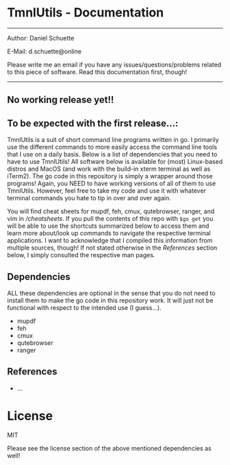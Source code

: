 # TmnlUtils - Documentation
---

Author: Daniel Schuette

E-Mail: d.schuette@online

Please write me an email if you have any issues/questions/problems related to this piece of software. Read this documentation first, though!

---

## No working release yet!!

## To be expected with the first release...:

TmnlUtils is a suit of short command line programs written in go. I primarily use the different commands to more easily access the command line tools that I use on a daily basis. Below is a list of dependencies that you need to have to use TmnlUtils! All software below is available for (most) Linux-based distros and MacOS (and work with the build-in xterm terminal as well as iTerm2). The go code in this repository is simply a wrapper around those programs! Again, you NEED to have working versions of all of them to use TmnlUtils. However, feel free to take my code and use it with whatever terminal commands you hate to tip in over and over again. 

You will find cheat sheets for mupdf, feh, cmux, qutebrowser, ranger, and vim in */cheatsheets*. If you pull the contents of this repo with `$go get` you will be able to use the shortcuts summarized below to access them and learn more about/look up commands to navigate the respective terminal applications. I want to acknowledge that I compiled this information from multiple sources, though! If not stated otherwise in the *References* section below, I simply consulted the respective man pages. 



## Dependencies

ALL these dependencies are optional in the sense that you do not need to install them to make the go code in this repository work. It will just not be functional with respect to the intended use (I guess...).
- mupdf
- feh
- cmux
- qutebrowser
- ranger

## References
- ...


# License
MIT 

Please see the license section of the above mentioned dependencies as well!


